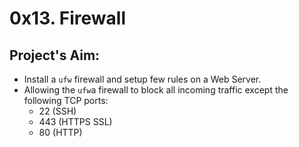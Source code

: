 # 0x13. Firewall  
## Project's Aim:  
- Install a `ufw` firewall and setup few rules on a Web Server.  
- Allowing the `ufw`a firewall to block all incoming traffic except the  
following TCP ports:
  - 22 (SSH)  
  - 443 (HTTPS SSL)  
  - 80 (HTTP)  
